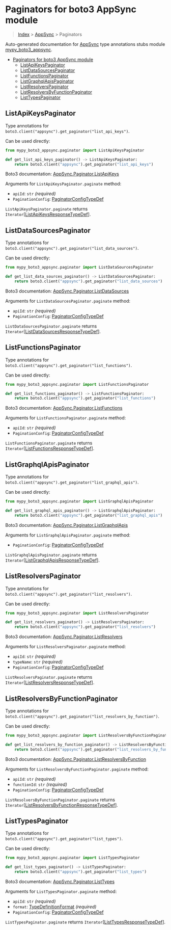 # Paginators for boto3 AppSync module

> [Index](..) > [AppSync](.) > Paginators

Auto-generated documentation for
[AppSync](https://boto3.amazonaws.com/v1/documentation/api/latest/reference/services/appsync.html#AppSync)
type annotations stubs module
[mypy_boto3_appsync](https://pypi.org/project/mypy-boto3-appsync/).

- [Paginators for boto3 AppSync module](#paginators-for-boto3-appsync-module)
  - [ListApiKeysPaginator](#listapikeyspaginator)
  - [ListDataSourcesPaginator](#listdatasourcespaginator)
  - [ListFunctionsPaginator](#listfunctionspaginator)
  - [ListGraphqlApisPaginator](#listgraphqlapispaginator)
  - [ListResolversPaginator](#listresolverspaginator)
  - [ListResolversByFunctionPaginator](#listresolversbyfunctionpaginator)
  - [ListTypesPaginator](#listtypespaginator)

## ListApiKeysPaginator

Type annotations for `boto3.client("appsync").get_paginator("list_api_keys")`.

Can be used directly:

```python
from mypy_boto3_appsync.paginator import ListApiKeysPaginator

def get_list_api_keys_paginator() -> ListApiKeysPaginator:
    return boto3.client("appsync").get_paginator("list_api_keys")
```

Boto3 documentation:
[AppSync.Paginator.ListApiKeys](https://boto3.amazonaws.com/v1/documentation/api/latest/reference/services/appsync.html#AppSync.Paginator.ListApiKeys)

Arguments for `ListApiKeysPaginator.paginate` method:

- `apiId`: `str` *(required)*
- `PaginationConfig`:
  [PaginatorConfigTypeDef](./type_defs.md#paginatorconfigtypedef)

`ListApiKeysPaginator.paginate` returns
`Iterator`\[[ListApiKeysResponseTypeDef](./type_defs.md#listapikeysresponsetypedef)\].

## ListDataSourcesPaginator

Type annotations for
`boto3.client("appsync").get_paginator("list_data_sources")`.

Can be used directly:

```python
from mypy_boto3_appsync.paginator import ListDataSourcesPaginator

def get_list_data_sources_paginator() -> ListDataSourcesPaginator:
    return boto3.client("appsync").get_paginator("list_data_sources")
```

Boto3 documentation:
[AppSync.Paginator.ListDataSources](https://boto3.amazonaws.com/v1/documentation/api/latest/reference/services/appsync.html#AppSync.Paginator.ListDataSources)

Arguments for `ListDataSourcesPaginator.paginate` method:

- `apiId`: `str` *(required)*
- `PaginationConfig`:
  [PaginatorConfigTypeDef](./type_defs.md#paginatorconfigtypedef)

`ListDataSourcesPaginator.paginate` returns
`Iterator`\[[ListDataSourcesResponseTypeDef](./type_defs.md#listdatasourcesresponsetypedef)\].

## ListFunctionsPaginator

Type annotations for `boto3.client("appsync").get_paginator("list_functions")`.

Can be used directly:

```python
from mypy_boto3_appsync.paginator import ListFunctionsPaginator

def get_list_functions_paginator() -> ListFunctionsPaginator:
    return boto3.client("appsync").get_paginator("list_functions")
```

Boto3 documentation:
[AppSync.Paginator.ListFunctions](https://boto3.amazonaws.com/v1/documentation/api/latest/reference/services/appsync.html#AppSync.Paginator.ListFunctions)

Arguments for `ListFunctionsPaginator.paginate` method:

- `apiId`: `str` *(required)*
- `PaginationConfig`:
  [PaginatorConfigTypeDef](./type_defs.md#paginatorconfigtypedef)

`ListFunctionsPaginator.paginate` returns
`Iterator`\[[ListFunctionsResponseTypeDef](./type_defs.md#listfunctionsresponsetypedef)\].

## ListGraphqlApisPaginator

Type annotations for
`boto3.client("appsync").get_paginator("list_graphql_apis")`.

Can be used directly:

```python
from mypy_boto3_appsync.paginator import ListGraphqlApisPaginator

def get_list_graphql_apis_paginator() -> ListGraphqlApisPaginator:
    return boto3.client("appsync").get_paginator("list_graphql_apis")
```

Boto3 documentation:
[AppSync.Paginator.ListGraphqlApis](https://boto3.amazonaws.com/v1/documentation/api/latest/reference/services/appsync.html#AppSync.Paginator.ListGraphqlApis)

Arguments for `ListGraphqlApisPaginator.paginate` method:

- `PaginationConfig`:
  [PaginatorConfigTypeDef](./type_defs.md#paginatorconfigtypedef)

`ListGraphqlApisPaginator.paginate` returns
`Iterator`\[[ListGraphqlApisResponseTypeDef](./type_defs.md#listgraphqlapisresponsetypedef)\].

## ListResolversPaginator

Type annotations for `boto3.client("appsync").get_paginator("list_resolvers")`.

Can be used directly:

```python
from mypy_boto3_appsync.paginator import ListResolversPaginator

def get_list_resolvers_paginator() -> ListResolversPaginator:
    return boto3.client("appsync").get_paginator("list_resolvers")
```

Boto3 documentation:
[AppSync.Paginator.ListResolvers](https://boto3.amazonaws.com/v1/documentation/api/latest/reference/services/appsync.html#AppSync.Paginator.ListResolvers)

Arguments for `ListResolversPaginator.paginate` method:

- `apiId`: `str` *(required)*
- `typeName`: `str` *(required)*
- `PaginationConfig`:
  [PaginatorConfigTypeDef](./type_defs.md#paginatorconfigtypedef)

`ListResolversPaginator.paginate` returns
`Iterator`\[[ListResolversResponseTypeDef](./type_defs.md#listresolversresponsetypedef)\].

## ListResolversByFunctionPaginator

Type annotations for
`boto3.client("appsync").get_paginator("list_resolvers_by_function")`.

Can be used directly:

```python
from mypy_boto3_appsync.paginator import ListResolversByFunctionPaginator

def get_list_resolvers_by_function_paginator() -> ListResolversByFunctionPaginator:
    return boto3.client("appsync").get_paginator("list_resolvers_by_function")
```

Boto3 documentation:
[AppSync.Paginator.ListResolversByFunction](https://boto3.amazonaws.com/v1/documentation/api/latest/reference/services/appsync.html#AppSync.Paginator.ListResolversByFunction)

Arguments for `ListResolversByFunctionPaginator.paginate` method:

- `apiId`: `str` *(required)*
- `functionId`: `str` *(required)*
- `PaginationConfig`:
  [PaginatorConfigTypeDef](./type_defs.md#paginatorconfigtypedef)

`ListResolversByFunctionPaginator.paginate` returns
`Iterator`\[[ListResolversByFunctionResponseTypeDef](./type_defs.md#listresolversbyfunctionresponsetypedef)\].

## ListTypesPaginator

Type annotations for `boto3.client("appsync").get_paginator("list_types")`.

Can be used directly:

```python
from mypy_boto3_appsync.paginator import ListTypesPaginator

def get_list_types_paginator() -> ListTypesPaginator:
    return boto3.client("appsync").get_paginator("list_types")
```

Boto3 documentation:
[AppSync.Paginator.ListTypes](https://boto3.amazonaws.com/v1/documentation/api/latest/reference/services/appsync.html#AppSync.Paginator.ListTypes)

Arguments for `ListTypesPaginator.paginate` method:

- `apiId`: `str` *(required)*
- `format`: [TypeDefinitionFormat](./literals.md#typedefinitionformat)
  *(required)*
- `PaginationConfig`:
  [PaginatorConfigTypeDef](./type_defs.md#paginatorconfigtypedef)

`ListTypesPaginator.paginate` returns
`Iterator`\[[ListTypesResponseTypeDef](./type_defs.md#listtypesresponsetypedef)\].
